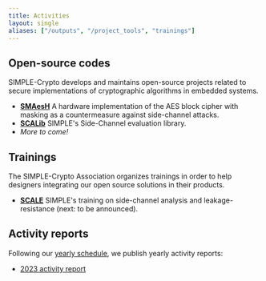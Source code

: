 ```yaml
---
title: Activities
layout: single
aliases: ["/outputs", "/project_tools", "trainings"]
---
```


## Open-source codes

SIMPLE-Crypto develops and maintains open-source projects related to secure
implementations of cryptographic algorithms in embedded systems.

* [**SMAesH**](/activities/smaesh) A hardware implementation of the AES block cipher with masking as a countermeasure against side-channel attacks.
* [**SCALib**](/activities/scalib) SIMPLE's Side-Channel evaluation library.
* *More to come!* 

## Trainings

The SIMPLE-Crypto Association organizes trainings in order to help
designers integrating our open source solutions in their products.

* [**SCALE**](/activities/scale) SIMPLE's training on side-channel analysis and leakage-resistance (next: to be announced).

## Activity reports

Following our [yearly schedule](/about/organization), we publish yearly activity reports:
- [2023 activity report](/pdfs/SIMPLE_report_2023_v3.pdf)

<!--
The SIMPLE-Crypto Association will organize both general and specialized trainings in order to help
designers integrating our open source solutions in their products.

**Side-channel analysis and leakage-resistance.** This yearly training
covers the foundations of side-channel analysis, countermeasures and leakage-resistance.
Its focus is on understanding the general principles behind the attacks
and solutions to prevent them. The training is combined with hands on sessions 
based on toy implementations of standard algorithms.

**Using SCALib to evaluate the SIMPLE-Crypto implementations** This more specialized 
training is aimed at designers willing to integrate side-channel resistant
SIMPLE-Crypto implementations in their products. Since such integration may modify the leakage behavior
of our stand-alone codes, the training aims at helping designers re-assessing our implementations
after integration.

-->


<!--
* <strong><em>LR-BC.</em></strong> Leakage-resistant modes of operation are aimed to 
offer security against side-channel analysis while limiting the need of implementation-level
countermeasures. LR-BC is an example of such modes that
leverages the AES co-processor that many 32-bit microcontrollers currently embed.
It limits the number of side-channel traces that an adversary can observe both during
initialization/finalization (thanks to a leakage-resilient PRF) and during the bulk
computation (thanks to a leakage-resilient PRG). The publication on which this design
relies is available [here](https://tches.iacr.org/index.php/TCHES/article/view/8988/){:target="_blank"}.
-->
